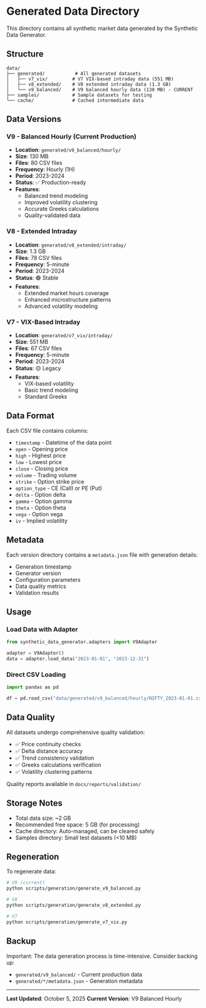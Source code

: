 # Generated Data Directory

This directory contains all synthetic market data generated by the Synthetic Data Generator.

## Structure

```
data/
├── generated/           # All generated datasets
│   ├── v7_vix/         # V7 VIX-based intraday data (551 MB)
│   ├── v8_extended/    # V8 extended intraday data (1.3 GB)
│   └── v9_balanced/    # V9 balanced hourly data (130 MB) - CURRENT
├── samples/            # Sample datasets for testing
└── cache/              # Cached intermediate data
```

## Data Versions

### V9 - Balanced Hourly (Current Production)
- **Location**: `generated/v9_balanced/hourly/`
- **Size**: 130 MB
- **Files**: 80 CSV files
- **Frequency**: Hourly (1H)
- **Period**: 2023-2024
- **Status**: ✅ Production-ready
- **Features**:
  - Balanced trend modeling
  - Improved volatility clustering
  - Accurate Greeks calculations
  - Quality-validated data

### V8 - Extended Intraday
- **Location**: `generated/v8_extended/intraday/`
- **Size**: 1.3 GB
- **Files**: 78 CSV files
- **Frequency**: 5-minute
- **Period**: 2023-2024
- **Status**: 🟢 Stable
- **Features**:
  - Extended market hours coverage
  - Enhanced microstructure patterns
  - Advanced volatility modeling

### V7 - VIX-Based Intraday
- **Location**: `generated/v7_vix/intraday/`
- **Size**: 551 MB
- **Files**: 67 CSV files
- **Frequency**: 5-minute
- **Period**: 2023-2024
- **Status**: 🟡 Legacy
- **Features**:
  - VIX-based volatility
  - Basic trend modeling
  - Standard Greeks

## Data Format

Each CSV file contains columns:
- `timestamp` - Datetime of the data point
- `open` - Opening price
- `high` - Highest price
- `low` - Lowest price
- `close` - Closing price
- `volume` - Trading volume
- `strike` - Option strike price
- `option_type` - CE (Call) or PE (Put)
- `delta` - Option delta
- `gamma` - Option gamma
- `theta` - Option theta
- `vega` - Option vega
- `iv` - Implied volatility

## Metadata

Each version directory contains a `metadata.json` file with generation details:
- Generation timestamp
- Generator version
- Configuration parameters
- Data quality metrics
- Validation results

## Usage

### Load Data with Adapter

```python
from synthetic_data_generator.adapters import V9Adapter

adapter = V9Adapter()
data = adapter.load_data("2023-01-01", "2023-12-31")
```

### Direct CSV Loading

```python
import pandas as pd

df = pd.read_csv("data/generated/v9_balanced/hourly/NIFTY_2023-01-01.csv")
```

## Data Quality

All datasets undergo comprehensive quality validation:
- ✅ Price continuity checks
- ✅ Delta distance accuracy
- ✅ Trend consistency validation
- ✅ Greeks calculations verification
- ✅ Volatility clustering patterns

Quality reports available in `docs/reports/validation/`

## Storage Notes

- Total data size: ~2 GB
- Recommended free space: 5 GB (for processing)
- Cache directory: Auto-managed, can be cleared safely
- Samples directory: Small test datasets (<10 MB)

## Regeneration

To regenerate data:

```bash
# V9 (current)
python scripts/generation/generate_v9_balanced.py

# V8
python scripts/generation/generate_v8_extended.py

# V7
python scripts/generation/generate_v7_vix.py
```

## Backup

Important: The data generation process is time-intensive. Consider backing up:
- `generated/v9_balanced/` - Current production data
- `generated/*/metadata.json` - Generation metadata

---

**Last Updated**: October 5, 2025
**Current Version**: V9 Balanced Hourly
